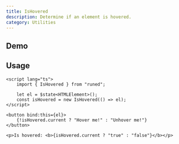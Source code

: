 ```yaml
---
title: IsHovered
description: Determine if an element is hovered.
category: Utilities
---
```


<script>
import Demo from '$lib/components/demos/is-hovered.svelte';
</script>

## Demo

<Demo />

## Usage

```svelte
<script lang="ts">
	import { IsHovered } from "runed";

	let el = $state<HTMLElement>();
	const isHovered = new IsHovered(() => el);
</script>

<button bind:this={el}>
	{!isHovered.current ? "Hover me!" : "Unhover me!"}
</button>

<p>Is hovered: <b>{isHovered.current ? "true" : "false"}</b></p>
```
